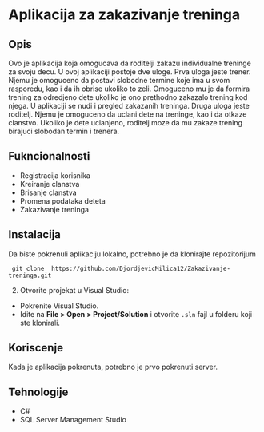 # Aplikacija za zakazivanje treninga

## Opis
Ovo je aplikacija koja omogucava da roditelji zakazu individualne treninge za svoju decu.
U ovoj aplikaciji postoje dve uloge.
Prva uloga jeste trener. Njemu je omoguceno da postavi slobodne termine koje ima u svom rasporedu, kao i da ih obrise ukoliko to zeli.
Omoguceno mu je da formira trening za odredjeno dete ukoliko je ono prethodno zakazalo trening kod njega. U aplikaciji se nudi i pregled zakazanih treninga.
Druga uloga jeste roditelj. Njemu je omoguceno da uclani dete na treninge, kao i da otkaze clanstvo. Ukoliko je dete uclanjeno, roditelj moze da mu zakaze trening birajuci slobodan termin i trenera.

## Fukncionalnosti
- Registracija korisnika
- Kreiranje clanstva
- Brisanje clanstva
- Promena podataka deteta
- Zakazivanje treninga

## Instalacija
Da biste pokrenuli aplikaciju lokalno, potrebno je da klonirajte repozitorijum
   ```
    git clone  https://github.com/DjordjevicMilica12/Zakazivanje-treninga.git
   ```
2. Otvorite projekat u Visual Studio:
- Pokrenite Visual Studio.
- Idite na **File > Open > Project/Solution** i otvorite `.sln` fajl u folderu koji ste klonirali.


## Koriscenje
Kada je aplikacija pokrenuta, potrebno je prvo pokrenuti server.

## Tehnologije
- C#
- SQL Server Management Studio


